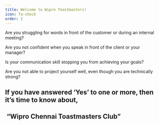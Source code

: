 ```yaml
---
title: Welcome to Wipro Toastmasters!
icon: fa-check
order: 2
---
```



<p>Are you struggling for words in front of the customer or during an internal meeting?</p>
<p>Are you not confident when you speak in front of the client or your manager?</p>
<p>Is your communication skill stopping you from achieving your goals?</p>
<p>Are you not able to project yourself well, even though you are technically strong?</p>
<h2 class="alt">If you have answered ‘Yes’ to one or more, then it’s time to know about,</h2>

<h2 class="alt"> “Wipro Chennai Toastmasters Club”</h2>